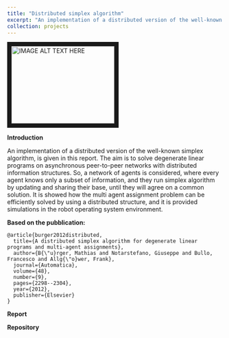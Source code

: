 ```yaml
---
title: "Distributed simplex algorithm"
excerpt: "An implementation of a distributed version of the well-known simplex algorithm<br/><img src='/images/Agent.png'>"
collection: projects
---
```


<a href="http://www.youtube.com/watch?feature=player_embedded&v=sib7pv8JoH4
" target="_blank"><img src="http://img.youtube.com/vi/sib7pv8JoH4/0.jpg" 
alt="IMAGE ALT TEXT HERE" width="240" height="180" border="10" /></a>

**Introduction** 

An implementation of a distributed version of the well-known simplex algorithm, is given in this report.
The aim is to solve degenerate linear programs on asynchronous peer-to-peer networks with distributed information structures. 
So, a network of agents is considered, where every agent knows only a subset of information, and they run simplex algorithm by updating and sharing their base, until they will agree on a common solution. It is showed how the multi agent assignment problem can be efficiently solved by using a distributed structure, and it is provided simulations in the robot operating system environment.

**Based on the pubblication:**

```
@article{burger2012distributed,
  title={A distributed simplex algorithm for degenerate linear programs and multi-agent assignments},
  author={B{\"u}rger, Mathias and Notarstefano, Giuseppe and Bullo, Francesco and Allg{\"o}wer, Frank},
  journal={Automatica},
  volume={48},
  number={9},
  pages={2298--2304},
  year={2012},
  publisher={Elsevier}
}
```

**Report**



**Repository**